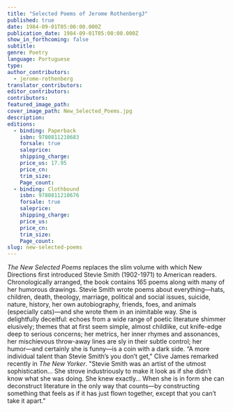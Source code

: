 ```yaml
---
title: "Selected Poems of Jerome RothenbergJ"
published: true
date: 1984-09-01T05:00:00.000Z
publication_date: 1984-09-01T05:00:00.000Z
show_in_forthcoming: false
subtitle:
genre: Poetry
language: Portuguese
type:
author_contributors:
  - jerome-rothenberg
translator_contributors:
editor_contributors:
contributors:
featured_image_path:
cover_image_path: New_Selected_Poems.jpg
description:
editions:
  - binding: Paperback
    isbn: 9780811210683
    forsale: true
    saleprice:
    shipping_charge:
    price_us: 17.95
    price_cn:
    trim_size:
    Page_count:
  - binding: Clothbound
    isbn: 9780811210676
    forsale: true
    saleprice:
    shipping_charge:
    price_us:
    price_cn:
    trim_size:
    Page_count:
slug: new-selected-poems
---
```


_The New Selected Poems_ replaces the slim volume with which New Directions first introduced Stevie Smith (1902-1971) to American readers. Chronologically arranged, the book contains 165 poems along with many of her humorous drawings. Stevie Smith wrote poems about everything––hats, children, death, theology, marriage, political and social issues, suicide, nature, history, her own autobiography, friends, foes, and animals (especially cats)––and she wrote them in an inimitable way. She is delightfully deceitful: echoes from a wide range of poetic literature shimmer elusively; themes that at first seem simple, almost childlike, cut knife-edge deep to serious concerns; her metrics, her inner rhymes and assonances, her mischievous throw-away lines are sly in their subtle control; her humor––and certainly she is funny––is a coin with a dark side. “A more individual talent than Stevie Smith’s you don’t get," Clive James remarked recently in _The New Yorker_. "Stevie Smith was an artist of the utmost sophistication… She strove industriously to make it look as if she didn’t know what she was doing. She knew exactly… When she is in form she can deconstruct literature in the only way that counts––by constructing something that feels as if it has just flown together, except that you can’t take it apart."

